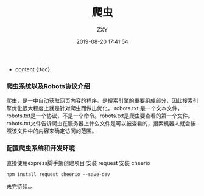﻿---
layout: post
title:  "爬虫"
categories: node 爬虫
tags: node 爬虫
date:   2019-08-20 17:41:54
author: ZXY
---

* content
{:toc}

### 爬虫系统以及Robots协议介绍
爬虫，是一中自动获取网页内容的程序。是搜索引擎的重要组成部分，因此搜索引擎优化很大程度上就是针对爬虫而做出优化。
robots.txt 是一个文本文件，robots.txt是一个协议，不是一个命令。robots.txt是爬虫要查看的第一个文件。robots.txt文件告诉爬虫在服务器上什么文件是可以被查看的，搜索机器人就会按照该文件中的内容来确定访问的范围。

### 配置爬虫系统和开发环境
直接使用express脚手架创建项目
安装 request 安装 cheerio
```
npm install request cheerio --save-dev
```

未完待续。。